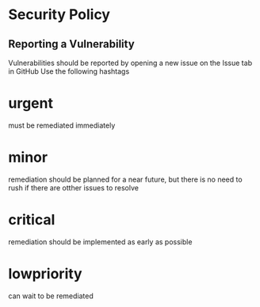 # Security Policy
## Reporting a Vulnerability

Vulnerabilities should be reported by opening a new issue on the Issue tab in GitHub
Use the following hashtags
# urgent
must be remediated immediately
# minor
remediation should be planned for a near future, but there is no need to rush if there are otther issues to resolve
# critical
remediation should be implemented as early as possible
# lowpriority
can wait to be remediated

